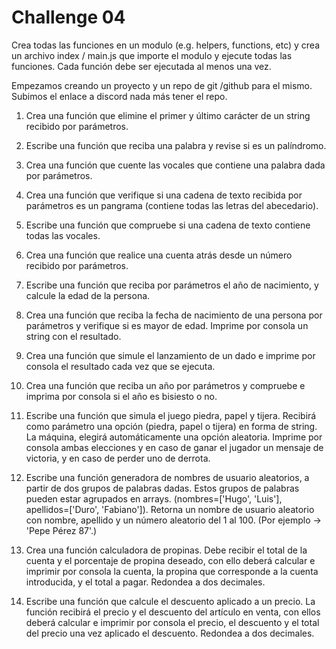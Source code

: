 # Challenge 04

Crea todas las funciones en un modulo (e.g. helpers, functions, etc) y crea un archivo index / main.js que importe el modulo y ejecute todas las funciones. Cada función debe ser ejecutada al menos una vez.

Empezamos creando un proyecto y un repo de git /github para el mismo. Subimos el enlace a discord nada más tener el repo.

1. Crea una función que elimine el primer y último carácter de un string recibido por parámetros.

2. Escribe una función que reciba una palabra y revise si es un palíndromo.

3. Crea una función que cuente las vocales que contiene una palabra dada por parámetros.

4. Crea una función que verifique si una cadena de texto recibida por parámetros es un pangrama (contiene todas las letras del abecedario).

5. Escribe una función que compruebe si una cadena de texto contiene todas las vocales.

6. Crea una función que realice una cuenta atrás desde un número recibido por parámetros.

7. Escribe una función que reciba por parámetros el año de nacimiento, y calcule la edad de la persona.

8. Crea una función que reciba la fecha de nacimiento de una persona por parámetros y verifique si es mayor de edad. Imprime por consola un string con el resultado.

9. Crea una función que simule el lanzamiento de un dado e imprime por consola el resultado cada vez que se ejecuta.

10. Crea una función que reciba un año por parámetros y compruebe e imprima por consola si el año es bisiesto o no.

11. Escribe una función que simula el juego piedra, papel y tijera. Recibirá como parámetro una opción (piedra, papel o tijera) en forma de string. La máquina, elegirá automáticamente una opción aleatoria. Imprime por consola ambas elecciones y en caso de ganar el jugador un mensaje de victoria, y en caso de perder uno de derrota.

12. Escribe una función generadora de nombres de usuario aleatorios, a partir de dos grupos de palabras dadas. Estos grupos de palabras pueden estar agrupados en arrays. (nombres=['Hugo', 'Luis'], apellidos=['Duro', 'Fabiano']). Retorna un nombre de usuario aleatorio con nombre, apellido y un número aleatorio del 1 al 100. (Por ejemplo -> 'Pepe Pérez 87'.)

13. Crea una función calculadora de propinas. Debe recibir el total de la cuenta y el porcentaje de propina deseado, con ello deberá calcular e imprimir por consola la cuenta, la propina que corresponde a la cuenta introducida, y el total a pagar. Redondea a dos decimales.

14. Escribe una función que calcule el descuento aplicado a un precio. La función recibirá el precio y el descuento del artículo en venta, con ellos deberá calcular e imprimir por consola el precio, el descuento y el total del precio una vez aplicado el descuento. Redondea a dos decimales.
